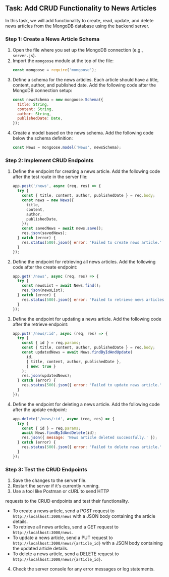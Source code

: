 

## Task: Add CRUD Functionality to News Articles

In this task, we will add functionality to create, read, update, and delete news articles from the MongoDB database using the backend server.

### Step 1: Create a News Article Schema

1. Open the file where you set up the MongoDB connection (e.g., `server.js`).
2. Import the `mongoose` module at the top of the file:
   ```javascript
   const mongoose = require('mongoose');
   ```
3. Define a schema for the news articles. Each article should have a title, content, author, and published date. Add the following code after the MongoDB connection setup:
   ```javascript
   const newsSchema = new mongoose.Schema({
     title: String,
     content: String,
     author: String,
     publishedDate: Date,
   });
   ```
4. Create a model based on the news schema. Add the following code below the schema definition:
   ```javascript
   const News = mongoose.model('News', newsSchema);
   ```

### Step 2: Implement CRUD Endpoints

1. Define the endpoint for creating a news article. Add the following code after the test route in the server file:
   ```javascript
   app.post('/news', async (req, res) => {
     try {
       const { title, content, author, publishedDate } = req.body;
       const news = new News({
         title,
         content,
         author,
         publishedDate,
       });
       const savedNews = await news.save();
       res.json(savedNews);
     } catch (error) {
       res.status(500).json({ error: 'Failed to create news article.' });
     }
   });
   ```
2. Define the endpoint for retrieving all news articles. Add the following code after the create endpoint:
   ```javascript
   app.get('/news', async (req, res) => {
     try {
       const newsList = await News.find();
       res.json(newsList);
     } catch (error) {
       res.status(500).json({ error: 'Failed to retrieve news articles.' });
     }
   });
   ```
3. Define the endpoint for updating a news article. Add the following code after the retrieve endpoint:
   ```javascript
   app.put('/news/:id', async (req, res) => {
     try {
       const { id } = req.params;
       const { title, content, author, publishedDate } = req.body;
       const updatedNews = await News.findByIdAndUpdate(
         id,
         { title, content, author, publishedDate },
         { new: true }
       );
       res.json(updatedNews);
     } catch (error) {
       res.status(500).json({ error: 'Failed to update news article.' });
     }
   });
   ```
4. Define the endpoint for deleting a news article. Add the following code after the update endpoint:
   ```javascript
   app.delete('/news/:id', async (req, res) => {
     try {
       const { id } = req.params;
       await News.findByIdAndDelete(id);
       res.json({ message: 'News article deleted successfully.' });
     } catch (error) {
       res.status(500).json({ error: 'Failed to delete news article.' });
     }
   });
   ```

### Step 3: Test the CRUD Endpoints

1. Save the changes to the server file.
2. Restart the server if it's currently running.
3. Use a tool like Postman or cURL to send HTTP

 requests to the CRUD endpoints and test their functionality.
   - To create a news article, send a POST request to `http://localhost:3000/news` with a JSON body containing the article details.
   - To retrieve all news articles, send a GET request to `http://localhost:3000/news`.
   - To update a news article, send a PUT request to `http://localhost:3000/news/{article_id}` with a JSON body containing the updated article details.
   - To delete a news article, send a DELETE request to `http://localhost:3000/news/{article_id}`.
4. Check the server console for any error messages or log statements.

